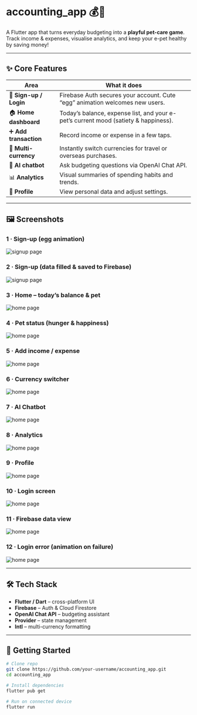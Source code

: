 # accounting_app 💰🐾

A Flutter app that turns everyday budgeting into a **playful pet-care game**.  
Track income & expenses, visualise analytics, and keep your e-pet healthy by saving money!

---

## ✨ Core Features

| Area | What it does |
|------|--------------|
| 🔑 **Sign-up / Login** | Firebase Auth secures your account. Cute “egg” animation welcomes new users. |
| 🏠 **Home dashboard** | Today’s balance, expense list, and your e-pet’s current mood (satiety & happiness). |
| ➕ **Add transaction** | Record income or expense in a few taps. |
| 💱 **Multi-currency** | Instantly switch currencies for travel or overseas purchases. |
| 🤖 **AI chatbot** | Ask budgeting questions via OpenAI Chat API. |
| 📊 **Analytics** | Visual summaries of spending habits and trends. |
| 👤 **Profile** | View personal data and adjust settings. |

---

## 🖼️ Screenshots

### 1 · Sign-up (egg animation)
![signup page](screenshots/signup_page.png)

### 2 · Sign-up (data filled & saved to Firebase)
![signup page](screenshots/signup_page_fill_data.png)

### 3 · Home – today’s balance & pet
![home page](screenshots/home_page.png)

### 4 · Pet status (hunger & happiness)
![home page](screenshots/pet_statute.png)

### 5 · Add income / expense
![home page](screenshots/add_expense_page.png)

### 6 · Currency switcher
![home page](screenshots/currency_switch.png)

### 7 · AI Chatbot
![home page](screenshots/AIchatbot.png)

### 8 · Analytics
![home page](screenshots/analytic_page.png)

### 9 · Profile
![home page](screenshots/profile_page.png)

### 10 · Login screen
![home page](screenshots/login_page.png)

### 11 · Firebase data view
![home page](screenshots/firebase_page.png)

### 12 · Login error (animation on failure)
![home page](screenshots/login_fail.png)

---

## 🛠️ Tech Stack

- **Flutter / Dart** – cross-platform UI  
- **Firebase** – Auth & Cloud Firestore  
- **OpenAI Chat API** – budgeting assistant  
- **Provider** – state management  
- **Intl** – multi-currency formatting  

---

## 🚀 Getting Started

```bash
# Clone repo
git clone https://github.com/your-username/accounting_app.git
cd accounting_app

# Install dependencies
flutter pub get

# Run on connected device
flutter run

